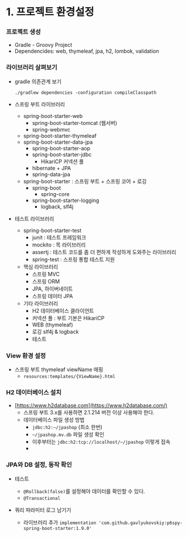# 1. 프로젝트 환경설정

### 프로젝트 생성

- Gradle - Groovy Project
- Dependencides: web, thymeleaf, jpa, h2, lombok, validation

### 라이브러리 살펴보기

- gradle 의존관계 보기
    
    ```
    ./gradlew dependencies -configuration compileClasspath
    ```
    

- 스프링 부트 라이브러리
    - spring-boot-starter-web
        - spring-boot-starter-tomcat (웹서버)
        - spring-webmvc
    - spring-boot-starter-thymeleaf
    - spring-boot-starter-data-jpa
        - spring-boot-starter-aop
        - spring-boot-starter-jdbc
            - HikariCP 커넥션 풀
        - hibernate + JPA
        - spring-data-jpa
    - spring-boot-starter : 스프링 부트 + 스프링 코어 + 로깅
        - spring-boot
            - spring-core
        - spring-boot-starter-logging
            - logback, slf4j

- 테스트 라이브러리
    - spring-boot-starter-test
        - junit : 테스트 프레임워크
        - mockito : 목 라이브러리
        - assertj : 테스트 코드를 좀 더 편하게 작성하게 도와주는 라이브러리
        - spring-test : 스프링 통합 테스트 지원
    - 핵심 라이브러리
        - 스프링 MVC
        - 스프링 ORM
        - JPA, 하이버네이트
        - 스프링 데이터 JPA
    - 기타 라이브러리
        - H2 데이터베이스 클라이언트
        - 커넥션 풀 : 부트 기본은 HikariCP
        - WEB (thymeleaf)
        - 로깅 slf4j & logback
        - 테스트

### View 환경 설정

- 스프링 부트 thymeleaf viewName 매핑
    - `resources:templates/{ViewName}.html`

### H2 데이터베이스 설치

- [https://www.h2database.com](https://www.h2database.com/)
    - 스프링 부트 3.x를 사용하면 2.1.214 버전 이상 사용해야 한다.
    - 데이터베이스 파일 생성 방법
        - `jdbc:h2:~/jpashop` (최소 한번)
        - `~/jpashop.mv.db` 파일 생성 확인
        - 이후부터는 `jdbc:h2:tcp://localhost/~/jpashop` 이렇게 접속
        - 

### JPA와 DB 설정, 동작 확인

- 테스트
    - `@Rollback(false)`를 설정해야 데이터를 확인할 수 있다.
    - `@Transactional`

- 쿼리 파라미터 로그 남기기
    - 라이브러리 추가
    `implementation 'com.github.gavlyukovskiy:p6spy-spring-boot-starter:1.9.0'`
